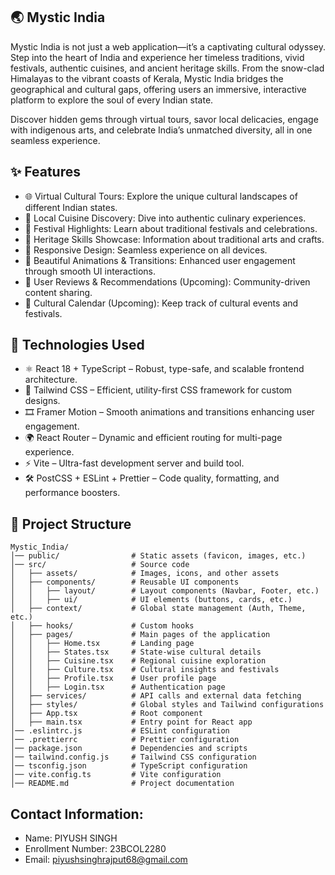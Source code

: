 ## 🌏 **Mystic India**

Mystic India is not just a web application—it’s a captivating cultural odyssey. Step into the heart of India and experience her timeless traditions, vivid festivals, authentic cuisines, and ancient heritage skills. From the snow-clad Himalayas to the vibrant coasts of Kerala, Mystic India bridges the geographical and cultural gaps, offering users an immersive, interactive platform to explore the soul of every Indian state.

Discover hidden gems through virtual tours, savor local delicacies, engage with indigenous arts, and celebrate India’s unmatched diversity, all in one seamless experience.



## ✨ Features

- 🌐 Virtual Cultural Tours: Explore the unique cultural landscapes of different Indian states.
- 🍛 Local Cuisine Discovery: Dive into authentic culinary experiences.
-	🎉 Festival Highlights: Learn about traditional festivals and celebrations.
-	🏺 Heritage Skills Showcase: Information about traditional arts and crafts.
-	📱 Responsive Design: Seamless experience on all devices.
-	🎨 Beautiful Animations & Transitions: Enhanced user engagement through smooth UI interactions.
-	📝 User Reviews & Recommendations (Upcoming): Community-driven content sharing.
-	📅 Cultural Calendar (Upcoming): Keep track of cultural events and festivals.



## 🚀 Technologies Used
- ⚛️ React 18 + TypeScript – Robust, type-safe, and scalable frontend architecture.
- 🎨 Tailwind CSS – Efficient, utility-first CSS framework for custom designs.
- 🎞️ Framer Motion – Smooth animations and transitions enhancing user engagement.
- 🌍 React Router – Dynamic and efficient routing for multi-page experience.
- ⚡ Vite – Ultra-fast development server and build tool.
- 🛠️ PostCSS + ESLint + Prettier – Code quality, formatting, and performance boosters.


## 🎯 Project Structure

```
Mystic_India/  
│── public/                # Static assets (favicon, images, etc.)  
│── src/                   # Source code  
│   ├── assets/            # Images, icons, and other assets  
│   ├── components/        # Reusable UI components  
│   │   ├── layout/        # Layout components (Navbar, Footer, etc.)  
│   │   ├── ui/            # UI elements (buttons, cards, etc.)  
│   ├── context/           # Global state management (Auth, Theme, etc.)  
│   ├── hooks/             # Custom hooks  
│   ├── pages/             # Main pages of the application  
│   │   ├── Home.tsx       # Landing page  
│   │   ├── States.tsx     # State-wise cultural details  
│   │   ├── Cuisine.tsx    # Regional cuisine exploration  
│   │   ├── Culture.tsx    # Cultural insights and festivals  
│   │   ├── Profile.tsx    # User profile page  
│   │   ├── Login.tsx      # Authentication page  
│   ├── services/          # API calls and external data fetching  
│   ├── styles/            # Global styles and Tailwind configurations  
│   ├── App.tsx            # Root component  
│   ├── main.tsx           # Entry point for React app  
│── .eslintrc.js           # ESLint configuration  
│── .prettierrc            # Prettier configuration  
│── package.json           # Dependencies and scripts  
│── tailwind.config.js     # Tailwind CSS configuration  
│── tsconfig.json          # TypeScript configuration  
│── vite.config.ts         # Vite configuration  
│── README.md              # Project documentation

```


## Contact Information:
- Name:   PIYUSH SINGH
- Enrollment Number: 23BCOL2280
- Email: piyushsinghrajput68@gmail.com



